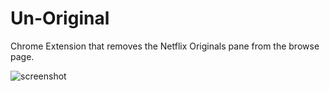 # Un-Original
Chrome Extension that removes the Netflix Originals pane from the browse page.

![screenshot](https://lh3.googleusercontent.com/oToIpZMPHcdLke1DYkdJeENQNlSu7m32iUcrXMwsopCr4vsvy3Bw_sa52VYiOQ3q5dYanjSO=s1280-h800-e365-rw)
